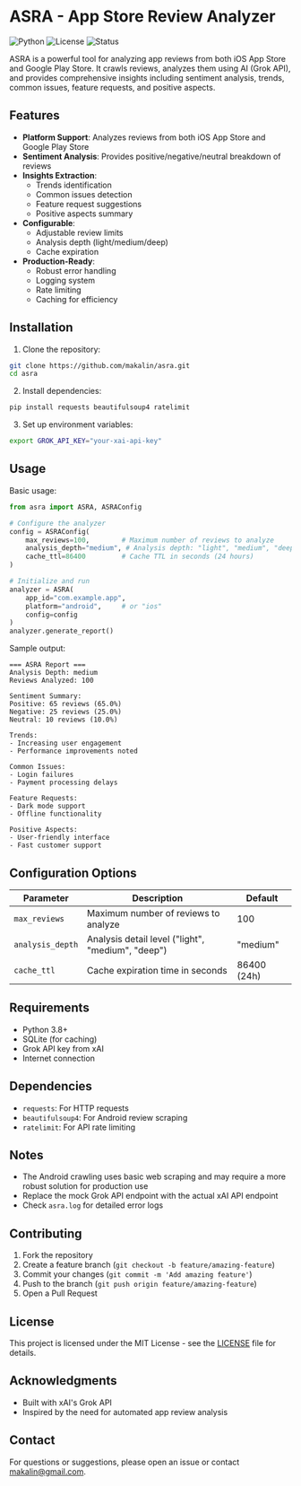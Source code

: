 # ASRA - App Store Review Analyzer

![Python](https://img.shields.io/badge/Python-3.8+-blue.svg)
![License](https://img.shields.io/badge/license-MIT-green.svg)
![Status](https://img.shields.io/badge/status-beta-yellow.svg)

ASRA is a powerful tool for analyzing app reviews from both iOS App Store and Google Play Store. It crawls reviews, analyzes them using AI (Grok API), and provides comprehensive insights including sentiment analysis, trends, common issues, feature requests, and positive aspects.

## Features

- **Platform Support**: Analyzes reviews from both iOS App Store and Google Play Store
- **Sentiment Analysis**: Provides positive/negative/neutral breakdown of reviews
- **Insights Extraction**:
  - Trends identification
  - Common issues detection
  - Feature request suggestions
  - Positive aspects summary
- **Configurable**:
  - Adjustable review limits
  - Analysis depth (light/medium/deep)
  - Cache expiration
- **Production-Ready**:
  - Robust error handling
  - Logging system
  - Rate limiting
  - Caching for efficiency

## Installation

1. Clone the repository:
```bash
git clone https://github.com/makalin/asra.git
cd asra
```

2. Install dependencies:
```bash
pip install requests beautifulsoup4 ratelimit
```

3. Set up environment variables:
```bash
export GROK_API_KEY="your-xai-api-key"
```

## Usage

Basic usage:
```python
from asra import ASRA, ASRAConfig

# Configure the analyzer
config = ASRAConfig(
    max_reviews=100,        # Maximum number of reviews to analyze
    analysis_depth="medium", # Analysis depth: "light", "medium", "deep"
    cache_ttl=86400         # Cache TTL in seconds (24 hours)
)

# Initialize and run
analyzer = ASRA(
    app_id="com.example.app",
    platform="android",     # or "ios"
    config=config
)
analyzer.generate_report()
```

Sample output:
```
=== ASRA Report ===
Analysis Depth: medium
Reviews Analyzed: 100

Sentiment Summary:
Positive: 65 reviews (65.0%)
Negative: 25 reviews (25.0%)
Neutral: 10 reviews (10.0%)

Trends:
- Increasing user engagement
- Performance improvements noted

Common Issues:
- Login failures
- Payment processing delays

Feature Requests:
- Dark mode support
- Offline functionality

Positive Aspects:
- User-friendly interface
- Fast customer support
```

## Configuration Options

| Parameter | Description | Default |
|-----------|-------------|---------|
| `max_reviews` | Maximum number of reviews to analyze | 100 |
| `analysis_depth` | Analysis detail level ("light", "medium", "deep") | "medium" |
| `cache_ttl` | Cache expiration time in seconds | 86400 (24h) |

## Requirements

- Python 3.8+
- SQLite (for caching)
- Grok API key from xAI
- Internet connection

## Dependencies

- `requests`: For HTTP requests
- `beautifulsoup4`: For Android review scraping
- `ratelimit`: For API rate limiting

## Notes

- The Android crawling uses basic web scraping and may require a more robust solution for production use
- Replace the mock Grok API endpoint with the actual xAI API endpoint
- Check `asra.log` for detailed error logs

## Contributing

1. Fork the repository
2. Create a feature branch (`git checkout -b feature/amazing-feature`)
3. Commit your changes (`git commit -m 'Add amazing feature'`)
4. Push to the branch (`git push origin feature/amazing-feature`)
5. Open a Pull Request

## License

This project is licensed under the MIT License - see the [LICENSE](LICENSE) file for details.

## Acknowledgments

- Built with xAI's Grok API
- Inspired by the need for automated app review analysis

## Contact

For questions or suggestions, please open an issue or contact [makalin@gmail.com](mailto:makalin@gmail.com).
